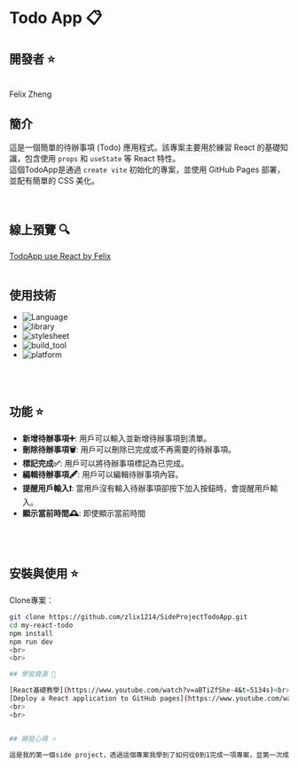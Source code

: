 # Todo App 📋

## 開發者 ⭐
<br>
Felix Zheng
<br>

## 簡介
這是一個簡單的待辦事項 (Todo) 應用程式。該專案主要用於練習 React 的基礎知識，包含使用 `props` 和 `useState` 等 React 特性。<br>
這個TodoApp是通過 `create vite` 初始化的專案，並使用 GitHub Pages 部署，並配有簡單的 CSS 美化。
<br>
<br>
<br>
## 線上預覽 🔍
[TodoApp use React by Felix](https://zlix1214.github.io/SideProjectTodoApp/)
<br>
<br>

## 使用技術

- ![Language](https://img.shields.io/badge/language-JavaScript-brightgreen)
- ![library](https://img.shields.io/badge/library-React-red)
- ![stylesheet](https://img.shields.io/badge/stylesheet-CSS-blue)
- ![build_tool](https://img.shields.io/badge/build_tool-Vite-orange)
- ![platform](https://img.shields.io/badge/platform-Github_pages-lightgray)
<br>
<br>


## 功能 ⭐

- **新增待辦事項➕**: 用戶可以輸入並新增待辦事項到清單。
- **刪除待辦事項🗑️**: 用戶可以刪除已完成或不再需要的待辦事項。
- **標記完成✅**: 用戶可以將待辦事項標記為已完成。
- **編輯待辦事項🖋️**: 用戶可以編輯待辦事項內容。
- **提醒用戶輸入❗**: 當用戶沒有輸入待辦事項卻按下加入按鈕時，會提醒用戶輸入。
- **顯示當前時間🕰️**: 即使顯示當前時間
<br>
<br>

## 安裝與使用 ⭐

Clone專案：

   ```bash
   git clone https://github.com/zlix1214/SideProjectTodoApp.git
   cd my-react-todo
   npm install
   npm run dev
<br>
<br>

## 學習資源 📖

[React基礎教學](https://www.youtube.com/watch?v=aBTiZfShe-4&t=5134s)<br>
[Deploy a React application to GitHub pages](https://www.youtube.com/watch?v=tg-Xgx-lqXM)
<br>
<br>


## 開發心得 ⭐

這是我的第一個side project，透過這個專案我學到了如何從0到1完成一項專案，並第一次成功部屬到gitghub pages上，<br>把react的基礎知識和git的基本用法都學會了，起初開發我只會使用npm run dev在本地端運行，<br>現在我學會使用deploy的方式，讓我更有信心以後能繼續進步、繼續增加更多的side project。
